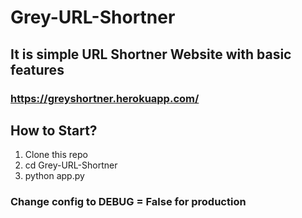 # Grey-URL-Shortner

## It is simple URL Shortner Website with basic features

### https://greyshortner.herokuapp.com/

## How to Start?

1. Clone this repo
2. cd Grey-URL-Shortner
3. python app.py

### Change config to DEBUG = False for production
